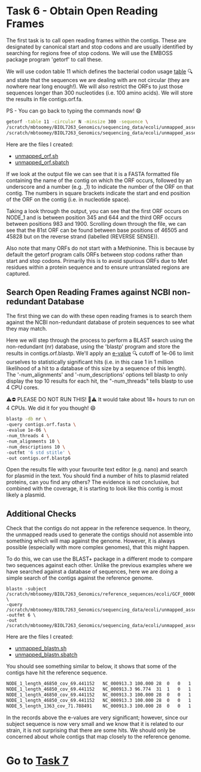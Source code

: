 # Task 6 - Obtain Open Reading Frames
The first task is to call open reading frames within the contigs. These are designated by canonical start and stop codons and are usually identified by searching for regions free of stop codons. We will use the EMBOSS package program 'getorf' to call these.

We will use codon table 11 which defines the bacterial codon usage [table](https://www.ncbi.nlm.nih.gov/Taxonomy/Utils/wprintgc.cgi) :mag: and state that the sequences we are dealing with are not circular (they are nowhere near long enough!). We will also restrict the ORFs to just those sequences longer than 300 nucleotides (i.e. 100 amino acids). We will store the results in file contigs.orf.fa.

PS - You can go back to typing the commands now! :smile:
```bash
getorf -table 11 -circular N -minsize 300 -sequence \
/scratch/mbtoomey/BIOL7263_Genomics/sequencing_data/ecoli/unmapped_assembly/spades_assembly/contigs.fasta -outseq \
/scratch/mbtoomey/BIOL7263_Genomics/sequencing_data/ecoli/unmapped_assembly/spades_assembly/contigs.orf.fasta
```
Here are the files I created: 
* [unmapped_orf.sh](https://github.com/mbtoomey/genomics_adventure/blob/release/scripts/unmapped_orf.sh)
* [unmapped_orf.sbatch](https://github.com/mbtoomey/genomics_adventure/blob/release/scripts/unmapped_orf.sbatch)

If we look at the output file we can see that it is a FASTA formatted file containing the name of the contig on which the ORF occurs, followed by an underscore and a number (e.g. _1) to indicate the number of the ORF on that contig. The numbers in square brackets indicate the start and end position of the ORF on the contig (i.e. in nucleotide space).

Taking a look through the output, you can see that the first ORF occurs on NODE_1 and is between position 345 and 644 and the third ORF occurs between positions 983 and 1900. Scrolling down through the file, we can see that the 81st ORF can be found between base positions of 46505 and 45828 but on the reverse strand (labelled (REVERSE SENSE)).

Also note that many ORFs do not start with a Methionine. This is because by default the getorf program calls ORFs between stop codons rather than start and stop codons. Primarily this is to avoid spurious ORFs due to Met residues within a protein sequence and to ensure untranslated regions are captured.

## Search Open Reading Frames against NCBI non-redundant Database
The first thing we can do with these open reading frames is to search them against the NCBI non-redundant database of protein sequences to see what they may match.

Here we will step through the process to perform a BLAST search using the non-redundant (nr) database, using the 'blastp' program and store the results in contigs.orf.blastp. We'll apply an [e-value](http://www.ncbi.nlm.nih.gov/BLAST/tutorial/Altschul-1.html) :mag: cutoff of 1e-06 to limit ourselves to statistically significant hits (i.e. in this case 1 in 1 million likelihood of a hit to a database of this size by a sequence of this length). The '-num_alignments' and '-num_descriptions' options tell blastp to only display the top 10 results for each hit, the "-num_threads" tells blastp to use 4 CPU cores.

:warning::no_entry: PLEASE DO NOT RUN THIS! :no_entry_sign::warning: It would take about 18+ hours to run on 4 CPUs. We did it for you though! :smile:
```bash
blastp -db nr \
-query contigs.orf.fasta \
-evalue 1e-06 \
-num_threads 4 \
-num_alignments 10 \
-num_descriptions 10 \
-outfmt '6 std stitle' \
-out contigs.orf.blastp6
```

Open the results file with your favourite text editor (e.g. nano) and search for plasmid in the text. You should find a number of hits to plasmid related proteins, can you find any others? The evidence is not conclusive, but combined with the coverage, it is starting to look like this contig is most likely a plasmid.

## Additional Checks
Check that the contigs do not appear in the reference sequence. In theory, the unmapped reads used to generate the contigs should not assemble into something which will map against the genome. However, it is always possible (especially with more complex genomes), that this might happen.

To do this, we can use the BLAST+ package in a different mode to compare two sequences against each other. Unlike the previous examples where we have searched against a database of sequences, here we are doing a simple search of the contigs against the reference genome.
```
blastn -subject /scratch/mbtoomey/BIOL7263_Genomics/reference_sequences/ecoli/GCF_000005845.2_ASM584v2_genomic.fna \
-query /scratch/mbtoomey/BIOL7263_Genomics/sequencing_data/ecoli/unmapped_assembly/spades_assembly/contigs.fasta -outfmt 6 \
-out /scratch/mbtoomey/BIOL7263_Genomics/sequencing_data/ecoli/unmapped_assembly/spades_assembly/unmapped_blast_to_genome
```

Here are the files I created: 
* [unmapped_blastn.sh](https://github.com/mbtoomey/genomics_adventure/blob/release/scripts/unmapped_blastn.sh)
* [unmapped_blastn.sbatch](https://github.com/mbtoomey/genomics_adventure/blob/release/scripts/unmapped_blastn.sbatch)

You should see something similar to below, it shows that some of the contigs have hit the reference sequence.
```bash
NODE_1_length_46850_cov_69.441152	NC_000913.3	100.000	28	0	0	1	28	392940	392967	2.72e-05	52.8
NODE_1_length_46850_cov_69.441152	NC_000913.3	96.774	31	1	0	1	31	566803	566773	2.72e-05	52.8
NODE_1_length_46850_cov_69.441152	NC_000913.3	100.000	28	0	0	1	28	1095476	1095503	2.72e-05	52.8
NODE_1_length_46850_cov_69.441152	NC_000913.3	100.000	28	0	0	1	28	2170197	2170170	2.72e-05	52.8
NODE_5_length_1363_cov_71.788491	NC_000913.3	100.000	28	0	0	1	28	4499486	4499513	7.79e-07	52.8
```

In the records above the e-values are very significant; however, since our subject sequence is now very small and we know that it is related to our strain, it is not surprising that there are some hits. We should only be concerned about whole contigs that map closely to the reference genome.

# Go to [Task 7](https://github.com/mbtoomey/genomics_adventure/blob/release/chapter_3/task_7.md)

